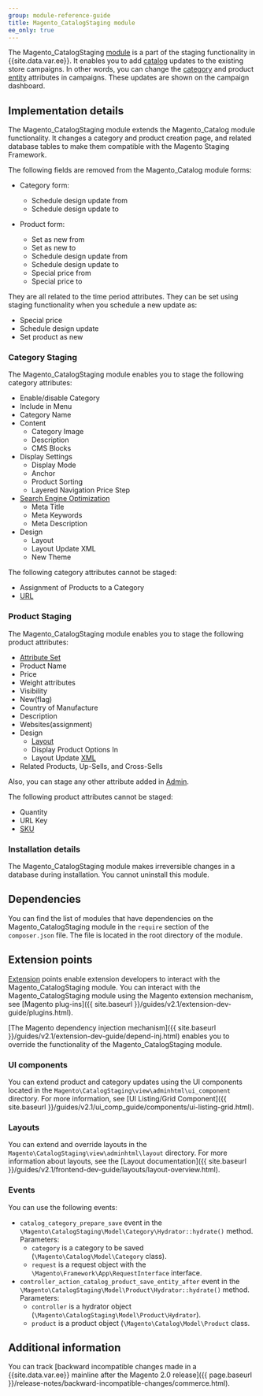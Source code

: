 ```yaml
---
group: module-reference-guide
title: Magento_CatalogStaging module
ee_only: true
---
```


The Magento_CatalogStaging [module](https://glossary.magento.com/module) is a part of the staging functionality in {{site.data.var.ee}}. It enables you to add [catalog](https://glossary.magento.com/catalog) updates to the existing store campaigns. In other words, you can change the [category](https://glossary.magento.com/category) and product [entity](https://glossary.magento.com/entity) attributes in campaigns. These updates are shown on the campaign dashboard.

## Implementation details

The Magento_CatalogStaging module extends the Magento_Catalog module functionality. It changes a category and product creation page, and related database tables to make them compatible with the Magento Staging Framework.

The following fields are removed from the Magento_Catalog module forms:

- Category form:
  - Schedule design update from
  - Schedule design update to

- Product form:
  - Set as new from
  - Set as new to
  - Schedule design update from
  - Schedule design update to
  - Special price from
  - Special price to

They are all related to the time period attributes. They can be set using staging functionality when you schedule a new update as:

- Special price
- Schedule design update
- Set product as new

### Category Staging

The Magento_CatalogStaging module enables you to stage the following category attributes:

- Enable/disable Category
- Include in Menu
- Category Name
- Content
    - Category Image
    - Description
    - CMS Blocks
- Display Settings
    - Display Mode
    - Anchor
    - Product Sorting
    - Layered Navigation Price Step
- [Search Engine Optimization](https://glossary.magento.com/search-engine-optimization)
    - Meta Title
    - Meta Keywords
    - Meta Description
- Design
    - Layout
    - Layout Update XML
    - New Theme

The following category attributes cannot be staged:

- Assignment of Products to a Category
- [URL](https://glossary.magento.com/url)

### Product Staging

The Magento_CatalogStaging module enables you to stage the following product attributes:

- [Attribute Set](https://glossary.magento.com/attribute-set)
- Product Name
- Price
- Weight attributes
- Visibility
- New(flag)
- Country of Manufacture
- Description
- Websites(assignment)
- Design
  - [Layout](https://glossary.magento.com/layout)
  - Display Product Options In
  - Layout Update [XML](https://glossary.magento.com/xml)
- Related Products, Up-Sells, and Cross-Sells

Also, you can stage any other attribute added in [Admin](https://glossary.magento.com/admin).

The following product attributes cannot be staged:

- Quantity
- URL Key
- [SKU](https://glossary.magento.com/sku)

### Installation details

The Magento_CatalogStaging module makes irreversible changes in a database during installation. You cannot uninstall this module.

## Dependencies

You can find the list of modules that have dependencies on the Magento_CatalogStaging module in the `require` section of the `composer.json` file. The file is located in the root directory of the module.

## Extension points

[Extension](https://glossary.magento.com/extension) points enable extension developers to interact with the Magento_CatalogStaging module. You can interact with the Magento_CatalogStaging module using the Magento extension mechanism, see [Magento plug-ins]({{ site.baseurl }}/guides/v2.1/extension-dev-guide/plugins.html).

[The Magento dependency injection mechanism]({{ site.baseurl }}/guides/v2.1/extension-dev-guide/depend-inj.html) enables you to override the functionality of the Magento_CatalogStaging module.

### UI components

You can extend product and category updates using the UI components located in the `Magento\CatalogStaging\view\adminhtml\ui_component` directory. For more information, see [UI Listing/Grid Component]({{ site.baseurl }}/guides/v2.1/ui_comp_guide/components/ui-listing-grid.html).

### Layouts

You can extend and override layouts in the `Magento\CatalogStaging\view\adminhtml\layout` directory.
For more information about layouts, see the [Layout documentation]({{ site.baseurl }}/guides/v2.1/frontend-dev-guide/layouts/layout-overview.html).

### Events

You can use the following events:

- `catalog_category_prepare_save` event in the `\Magento\CatalogStaging\Model\Category\Hydrator::hydrate()` method. Parameters:
  - `category` is a category to be saved (`\Magento\Catalog\Model\Category` class).
  - `request` is a request object with the `\Magento\Framework\App\RequestInterface` interface.
- `controller_action_catalog_product_save_entity_after` event in the `\Magento\CatalogStaging\Model\Product\Hydrator::hydrate()` method. Parameters:
  - `controller` is a hydrator object (`\Magento\CatalogStaging\Model\Product\Hydrator`).
  - `product` is a product object (`\Magento\Catalog\Model\Product` class.

## Additional information

You can track [backward incompatible changes made in a {{site.data.var.ee}} mainline after the Magento 2.0 release]({{ page.baseurl }}/release-notes/backward-incompatible-changes/commerce.html).
